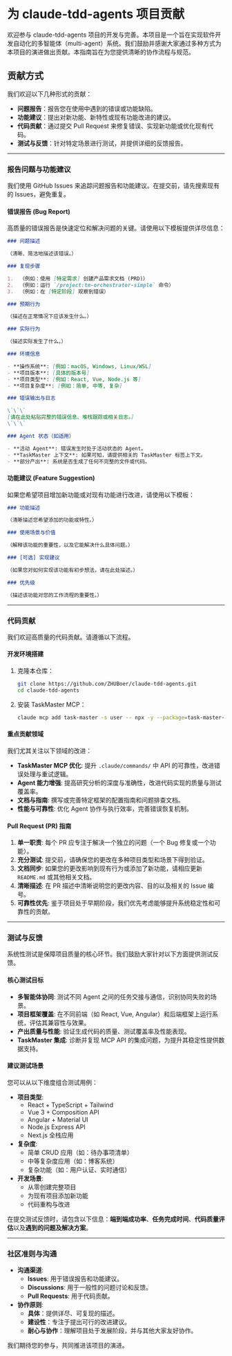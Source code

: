 # 为 claude-tdd-agents 项目贡献

欢迎参与 claude-tdd-agents 项目的开发与完善。本项目是一个旨在实现软件开发自动化的多智能体（multi-agent）系统。我们鼓励并感谢大家通过多种方式为本项目的演进做出贡献。本指南旨在为您提供清晰的协作流程与规范。

## 贡献方式

我们欢迎以下几种形式的贡献：

- **问题报告**：报告您在使用中遇到的错误或功能缺陷。
- **功能建议**：提出对新功能、新特性或现有功能改进的建议。
- **代码贡献**：通过提交 Pull Request 来修复错误、实现新功能或优化现有代码。
- **测试与反馈**：针对特定场景进行测试，并提供详细的反馈报告。

---

### 报告问题与功能建议

我们使用 GitHub Issues 来追踪问题报告和功能建议。在提交前，请先搜索现有的 Issues，避免重复。

#### **错误报告 (Bug Report)**

高质量的错误报告是快速定位和解决问题的关键。请使用以下模板提供详尽信息：

```markdown
### 问题描述

（清晰、简洁地描述该错误。）

### 复现步骤

1.  （例如：使用 [特定需求] 创建产品需求文档 (PRD)）
2.  （例如：运行 `/project:tm-orchestrator-simple` 命令）
3.  （例如：在 [特定阶段] 观察到错误）

### 预期行为

（描述在正常情况下应该发生什么。）

### 实际行为

（描述实际发生了什么。）

### 环境信息

- **操作系统**: [例如：macOS, Windows, Linux/WSL]
- **项目版本**: [具体的版本号]
- **项目类型**: [例如：React, Vue, Node.js 等]
- **项目复杂度**: [例如：简单, 中等, 复杂]

### 错误输出与日志

\`\`\`
[请在此处粘贴完整的错误信息、堆栈跟踪或相关日志。]
\`\`\`

### Agent 状态（如适用）

- **活动 Agent**: 错误发生时处于活动状态的 Agent。
- **TaskMaster 上下文**: 如果可知，请提供相关的 TaskMaster 标签上下文。
- **部分产出**: 系统是否生成了任何不完整的文件或代码。
```

#### **功能建议 (Feature Suggestion)**

如果您希望项目增加新功能或对现有功能进行改进，请使用以下模板：

```markdown
### 功能描述

（清晰描述您希望添加的功能或特性。）

### 使用场景与价值

（解释该功能的重要性，以及它能解决什么具体问题。）

### [可选] 实现建议

（如果您对如何实现该功能有初步想法，请在此处描述。）

### 优先级

（描述该功能对您的工作流程的重要性。）
```

---

### 代码贡献

我们欢迎高质量的代码贡献。请遵循以下流程。

#### **开发环境搭建**

1.  克隆本仓库：

    ```bash
    git clone https://github.com/ZHUBoer/claude-tdd-agents.git
    cd claude-tdd-agents
    ```

2.  安装 TaskMaster MCP：
    ```bash
    claude mcp add task-master -s user -- npx -y --package=task-master-ai task-master-ai
    ```

#### **重点贡献领域**

我们尤其关注以下领域的改进：

- **TaskMaster MCP 优化**: 提升 `.claude/commands/` 中 API 的可靠性，改进错误处理与重试逻辑。
- **Agent 能力增强**: 提高研究分析的深度与准确性，改进代码实现的质量与测试覆盖率。
- **文档与指南**: 撰写或完善特定框架的配置指南和问题排查文档。
- **性能与可靠性**: 优化 Agent 协作与执行效率，完善错误恢复机制。

#### **Pull Request (PR) 指南**

1.  **单一职责**: 每个 PR 应专注于解决一个独立的问题（一个 Bug 修复或一个功能）。
2.  **充分测试**: 提交前，请确保您的更改在多种项目类型和场景下得到验证。
3.  **文档同步**: 如果您的更改影响到现有行为或添加了新功能，请相应更新 `README.md` 或其他相关文档。
4.  **清晰描述**: 在 PR 描述中清晰说明您的更改内容、目的以及相关的 Issue 编号。
5.  **可靠性优先**: 鉴于项目处于早期阶段，我们优先考虑能够提升系统稳定性和可靠性的贡献。

---

### 测试与反馈

系统性测试是保障项目质量的核心环节。我们鼓励大家针对以下方面提供测试反馈。

#### **核心测试目标**

- **多智能体协同**: 测试不同 Agent 之间的任务交接与通信，识别协同失败的场景。
- **项目框架覆盖**: 在不同前端（如 React, Vue, Angular）和后端框架上运行系统，评估其兼容性与效果。
- **产出质量与性能**: 验证生成代码的质量、测试覆盖率及性能表现。
- **TaskMaster 集成**: 诊断并复现 MCP API 的集成问题，为提升其稳定性提供数据支持。

#### **建议测试场景**

您可以从以下维度组合测试用例：

- **项目类型**:
  - React + TypeScript + Tailwind
  - Vue 3 + Composition API
  - Angular + Material UI
  - Node.js Express API
  - Next.js 全栈应用
- **复杂度**:
  - 简单 CRUD 应用（如：待办事项清单）
  - 中等复杂度应用（如：博客系统）
  - 复杂功能（如：用户认证、实时通信）
- **开发场景**:
  - 从零创建完整项目
  - 为现有项目添加新功能
  - 代码重构与改进

在提交测试反馈时，请包含以下信息：**端到端成功率**、**任务完成时间**、**代码质量评估**以及**遇到的问题及解决方案**。

---

### 社区准则与沟通

- **沟通渠道**:
  - **Issues**: 用于错误报告和功能建议。
  - **Discussions**: 用于一般性的问题讨论和反馈。
  - **Pull Requests**: 用于代码贡献。
- **协作原则**:
  - **具体**：提供详尽、可复现的描述。
  - **建设性**：专注于提出可行的改进建议。
  - **耐心与协作**：理解项目处于发展阶段，并与其他大家友好协作。

我们期待您的参与，共同推进该项目的演进。
